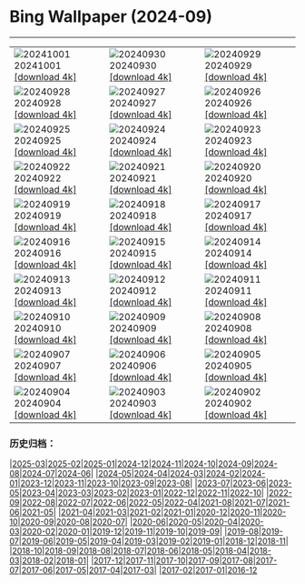 # Bing Wallpaper (2024-09)
**************

<table><tr><td><img class="wallpaper" src="https://www.bing.com/th?id=OHR.WalrusNorway_ROW7949861182_1920x1080.jpg" alt="20241001"> 20241001 <a class="wallpaper_link" href="https://www.bing.com/th?id=OHR.WalrusNorway_ROW7949861182_UHD.jpg">[download 4k]</a></td><td><img class="wallpaper" src="https://www.bing.com/th?id=OHR.ConnecticutBridge_ROW8232454989_1920x1080.jpg" alt="20240930"> 20240930 <a class="wallpaper_link" href="https://www.bing.com/th?id=OHR.ConnecticutBridge_ROW8232454989_UHD.jpg">[download 4k]</a></td><td><img class="wallpaper" src="https://www.bing.com/th?id=OHR.FloridaSeashore_ROW7569075310_1920x1080.jpg" alt="20240929"> 20240929 <a class="wallpaper_link" href="https://www.bing.com/th?id=OHR.FloridaSeashore_ROW7569075310_UHD.jpg">[download 4k]</a></td></tr><tr><td><img class="wallpaper" src="https://www.bing.com/th?id=OHR.VeniceAerial_ROW7352144146_1920x1080.jpg" alt="20240928"> 20240928 <a class="wallpaper_link" href="https://www.bing.com/th?id=OHR.VeniceAerial_ROW7352144146_UHD.jpg">[download 4k]</a></td><td><img class="wallpaper" src="https://www.bing.com/th?id=OHR.LittleToucanet_ROW7160252018_1920x1080.jpg" alt="20240927"> 20240927 <a class="wallpaper_link" href="https://www.bing.com/th?id=OHR.LittleToucanet_ROW7160252018_UHD.jpg">[download 4k]</a></td><td><img class="wallpaper" src="https://www.bing.com/th?id=OHR.GiantSequoias_ROW6962026915_1920x1080.jpg" alt="20240926"> 20240926 <a class="wallpaper_link" href="https://www.bing.com/th?id=OHR.GiantSequoias_ROW6962026915_UHD.jpg">[download 4k]</a></td></tr><tr><td><img class="wallpaper" src="https://www.bing.com/th?id=OHR.SkaftafellWaterfall_ROW6753428234_1920x1080.jpg" alt="20240925"> 20240925 <a class="wallpaper_link" href="https://www.bing.com/th?id=OHR.SkaftafellWaterfall_ROW6753428234_UHD.jpg">[download 4k]</a></td><td><img class="wallpaper" src="https://www.bing.com/th?id=OHR.IcebergOtter_ROW6436603276_1920x1080.jpg" alt="20240924"> 20240924 <a class="wallpaper_link" href="https://www.bing.com/th?id=OHR.IcebergOtter_ROW6436603276_UHD.jpg">[download 4k]</a></td><td><img class="wallpaper" src="https://www.bing.com/th?id=OHR.AutumnCumbria_ROW4250501115_1920x1080.jpg" alt="20240923"> 20240923 <a class="wallpaper_link" href="https://www.bing.com/th?id=OHR.AutumnCumbria_ROW4250501115_UHD.jpg">[download 4k]</a></td></tr><tr><td><img class="wallpaper" src="https://www.bing.com/th?id=OHR.MunichBeerfest_ROW5521501764_1920x1080.jpg" alt="20240922"> 20240922 <a class="wallpaper_link" href="https://www.bing.com/th?id=OHR.MunichBeerfest_ROW5521501764_UHD.jpg">[download 4k]</a></td><td><img class="wallpaper" src="https://www.bing.com/th?id=OHR.OcracokeLight_ROW2373875700_1920x1080.jpg" alt="20240921"> 20240921 <a class="wallpaper_link" href="https://www.bing.com/th?id=OHR.OcracokeLight_ROW2373875700_UHD.jpg">[download 4k]</a></td><td><img class="wallpaper" src="https://www.bing.com/th?id=OHR.ElbowRiver_ROW2359666399_1920x1080.jpg" alt="20240920"> 20240920 <a class="wallpaper_link" href="https://www.bing.com/th?id=OHR.ElbowRiver_ROW2359666399_UHD.jpg">[download 4k]</a></td></tr><tr><td><img class="wallpaper" src="https://www.bing.com/th?id=OHR.GujoHachiman_ROW5500166549_1920x1080.jpg" alt="20240919"> 20240919 <a class="wallpaper_link" href="https://www.bing.com/th?id=OHR.GujoHachiman_ROW5500166549_UHD.jpg">[download 4k]</a></td><td><img class="wallpaper" src="https://www.bing.com/th?id=OHR.KeralaSummer_ROW5096349608_1920x1080.jpg" alt="20240918"> 20240918 <a class="wallpaper_link" href="https://www.bing.com/th?id=OHR.KeralaSummer_ROW5096349608_UHD.jpg">[download 4k]</a></td><td><img class="wallpaper" src="https://www.bing.com/th?id=OHR.SunriseWallabies_ROW4908014597_1920x1080.jpg" alt="20240917"> 20240917 <a class="wallpaper_link" href="https://www.bing.com/th?id=OHR.SunriseWallabies_ROW4908014597_UHD.jpg">[download 4k]</a></td></tr><tr><td><img class="wallpaper" src="https://www.bing.com/th?id=OHR.LagoComoItaly_ROW4645357239_1920x1080.jpg" alt="20240916"> 20240916 <a class="wallpaper_link" href="https://www.bing.com/th?id=OHR.LagoComoItaly_ROW4645357239_UHD.jpg">[download 4k]</a></td><td><img class="wallpaper" src="https://www.bing.com/th?id=OHR.RapaNuiSunrise_ROW4550232557_1920x1080.jpg" alt="20240915"> 20240915 <a class="wallpaper_link" href="https://www.bing.com/th?id=OHR.RapaNuiSunrise_ROW4550232557_UHD.jpg">[download 4k]</a></td><td><img class="wallpaper" src="https://www.bing.com/th?id=OHR.PointReyes_ROW4397514430_1920x1080.jpg" alt="20240914"> 20240914 <a class="wallpaper_link" href="https://www.bing.com/th?id=OHR.PointReyes_ROW4397514430_UHD.jpg">[download 4k]</a></td></tr><tr><td><img class="wallpaper" src="https://www.bing.com/th?id=OHR.DolphinReunion_ROW4153666724_1920x1080.jpg" alt="20240913"> 20240913 <a class="wallpaper_link" href="https://www.bing.com/th?id=OHR.DolphinReunion_ROW4153666724_UHD.jpg">[download 4k]</a></td><td><img class="wallpaper" src="https://www.bing.com/th?id=OHR.EltzCastle_ROW3763961320_1920x1080.jpg" alt="20240912"> 20240912 <a class="wallpaper_link" href="https://www.bing.com/th?id=OHR.EltzCastle_ROW3763961320_UHD.jpg">[download 4k]</a></td><td><img class="wallpaper" src="https://www.bing.com/th?id=OHR.BridgeLisbon_ROW2312230320_1920x1080.jpg" alt="20240911"> 20240911 <a class="wallpaper_link" href="https://www.bing.com/th?id=OHR.BridgeLisbon_ROW2312230320_UHD.jpg">[download 4k]</a></td></tr><tr><td><img class="wallpaper" src="https://www.bing.com/th?id=OHR.IguazuRainbow_ROW3139457985_1920x1080.jpg" alt="20240910"> 20240910 <a class="wallpaper_link" href="https://www.bing.com/th?id=OHR.IguazuRainbow_ROW3139457985_UHD.jpg">[download 4k]</a></td><td><img class="wallpaper" src="https://www.bing.com/th?id=OHR.Canigou_ROW3533660009_1920x1080.jpg" alt="20240909"> 20240909 <a class="wallpaper_link" href="https://www.bing.com/th?id=OHR.Canigou_ROW3533660009_UHD.jpg">[download 4k]</a></td><td><img class="wallpaper" src="https://www.bing.com/th?id=OHR.SantaCruzHummer_ROW3345595068_1920x1080.jpg" alt="20240908"> 20240908 <a class="wallpaper_link" href="https://www.bing.com/th?id=OHR.SantaCruzHummer_ROW3345595068_UHD.jpg">[download 4k]</a></td></tr><tr><td><img class="wallpaper" src="https://www.bing.com/th?id=OHR.GlenariffPark_ROW1563275135_1920x1080.jpg" alt="20240907"> 20240907 <a class="wallpaper_link" href="https://www.bing.com/th?id=OHR.GlenariffPark_ROW1563275135_UHD.jpg">[download 4k]</a></td><td><img class="wallpaper" src="https://www.bing.com/th?id=OHR.TIFF2024_ROW8059887300_1920x1080.jpg" alt="20240906"> 20240906 <a class="wallpaper_link" href="https://www.bing.com/th?id=OHR.TIFF2024_ROW8059887300_UHD.jpg">[download 4k]</a></td><td><img class="wallpaper" src="https://www.bing.com/th?id=OHR.DuskyOwls_ROW7167692240_1920x1080.jpg" alt="20240905"> 20240905 <a class="wallpaper_link" href="https://www.bing.com/th?id=OHR.DuskyOwls_ROW7167692240_UHD.jpg">[download 4k]</a></td></tr><tr><td><img class="wallpaper" src="https://www.bing.com/th?id=OHR.AlpineLakes_ROW0304346797_1920x1080.jpg" alt="20240904"> 20240904 <a class="wallpaper_link" href="https://www.bing.com/th?id=OHR.AlpineLakes_ROW0304346797_UHD.jpg">[download 4k]</a></td><td><img class="wallpaper" src="https://www.bing.com/th?id=OHR.BuracodasAraras_ROW6781407231_1920x1080.jpg" alt="20240903"> 20240903 <a class="wallpaper_link" href="https://www.bing.com/th?id=OHR.BuracodasAraras_ROW6781407231_UHD.jpg">[download 4k]</a></td><td><img class="wallpaper" src="https://www.bing.com/th?id=OHR.ThamesLondon_ROW6580939487_1920x1080.jpg" alt="20240902"> 20240902 <a class="wallpaper_link" href="https://www.bing.com/th?id=OHR.ThamesLondon_ROW6580939487_UHD.jpg">[download 4k]</a></td></tr></table>

### 历史归档：

|[2025-03](/../2025-03/2025-03.md)|[2025-02](/../2025-02/2025-02.md)|[2025-01](/../2025-01/2025-01.md)|[2024-12](/../2024-12/2024-12.md)|[2024-11](/../2024-11/2024-11.md)|[2024-10](/../2024-10/2024-10.md)|[2024-09](/2024-09.md)|[2024-08](/../2024-08/2024-08.md)|[2024-07](/../2024-07/2024-07.md)|[2024-06](/../2024-06/2024-06.md)|
|[2024-05](/../2024-05/2024-05.md)|[2024-04](/../2024-04/2024-04.md)|[2024-03](/../2024-03/2024-03.md)|[2024-02](/../2024-02/2024-02.md)|[2024-01](/../2024-01/2024-01.md)|[2023-12](/../2023-12/2023-12.md)|[2023-11](/../2023-11/2023-11.md)|[2023-10](/../2023-10/2023-10.md)|[2023-09](/../2023-09/2023-09.md)|[2023-08](/../2023-08/2023-08.md)|
|[2023-07](/../2023-07/2023-07.md)|[2023-06](/../2023-06/2023-06.md)|[2023-05](/../2023-05/2023-05.md)|[2023-04](/../2023-04/2023-04.md)|[2023-03](/../2023-03/2023-03.md)|[2023-02](/../2023-02/2023-02.md)|[2023-01](/../2023-01/2023-01.md)|[2022-12](/../2022-12/2022-12.md)|[2022-11](/../2022-11/2022-11.md)|[2022-10](/../2022-10/2022-10.md)|
|[2022-09](/../2022-09/2022-09.md)|[2022-08](/../2022-08/2022-08.md)|[2022-07](/../2022-07/2022-07.md)|[2022-06](/../2022-06/2022-06.md)|[2022-05](/../2022-05/2022-05.md)|[2022-04](/../2022-04/2022-04.md)|[2021-08](/../2021-08/2021-08.md)|[2021-07](/../2021-07/2021-07.md)|[2021-06](/../2021-06/2021-06.md)|[2021-05](/../2021-05/2021-05.md)|
|[2021-04](/../2021-04/2021-04.md)|[2021-03](/../2021-03/2021-03.md)|[2021-02](/../2021-02/2021-02.md)|[2021-01](/../2021-01/2021-01.md)|[2020-12](/../2020-12/2020-12.md)|[2020-11](/../2020-11/2020-11.md)|[2020-10](/../2020-10/2020-10.md)|[2020-09](/../2020-09/2020-09.md)|[2020-08](/../2020-08/2020-08.md)|[2020-07](/../2020-07/2020-07.md)|
|[2020-06](/../2020-06/2020-06.md)|[2020-05](/../2020-05/2020-05.md)|[2020-04](/../2020-04/2020-04.md)|[2020-03](/../2020-03/2020-03.md)|[2020-02](/../2020-02/2020-02.md)|[2020-01](/../2020-01/2020-01.md)|[2019-12](/../2019-12/2019-12.md)|[2019-11](/../2019-11/2019-11.md)|[2019-10](/../2019-10/2019-10.md)|[2019-09](/../2019-09/2019-09.md)|
|[2019-08](/../2019-08/2019-08.md)|[2019-07](/../2019-07/2019-07.md)|[2019-06](/../2019-06/2019-06.md)|[2019-05](/../2019-05/2019-05.md)|[2019-04](/../2019-04/2019-04.md)|[2019-03](/../2019-03/2019-03.md)|[2019-02](/../2019-02/2019-02.md)|[2019-01](/../2019-01/2019-01.md)|[2018-12](/../2018-12/2018-12.md)|[2018-11](/../2018-11/2018-11.md)|
|[2018-10](/../2018-10/2018-10.md)|[2018-09](/../2018-09/2018-09.md)|[2018-08](/../2018-08/2018-08.md)|[2018-07](/../2018-07/2018-07.md)|[2018-06](/../2018-06/2018-06.md)|[2018-05](/../2018-05/2018-05.md)|[2018-04](/../2018-04/2018-04.md)|[2018-03](/../2018-03/2018-03.md)|[2018-02](/../2018-02/2018-02.md)|[2018-01](/../2018-01/2018-01.md)|
|[2017-12](/../2017-12/2017-12.md)|[2017-11](/../2017-11/2017-11.md)|[2017-10](/../2017-10/2017-10.md)|[2017-09](/../2017-09/2017-09.md)|[2017-08](/../2017-08/2017-08.md)|[2017-07](/../2017-07/2017-07.md)|[2017-06](/../2017-06/2017-06.md)|[2017-05](/../2017-05/2017-05.md)|[2017-04](/../2017-04/2017-04.md)|[2017-03](/../2017-03/2017-03.md)|
|[2017-02](/../2017-02/2017-02.md)|[2017-01](/../2017-01/2017-01.md)|[2016-12](/../2016-12/2016-12.md)